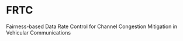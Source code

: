 # FRTC
Fairness-based Data Rate Control for Channel Congestion Mitigation in Vehicular Communications
